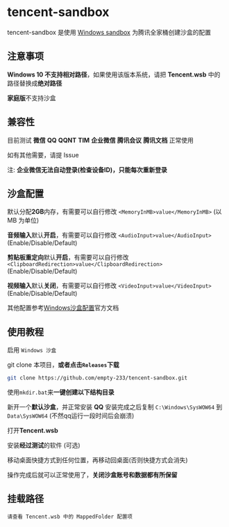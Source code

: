 # tencent-sandbox

tencent-sandbox 是使用 [Windows sandbox](https://learn.microsoft.com/zh-cn/windows/security/application-security/application-isolation/windows-sandbox/windows-sandbox-overview) 为腾讯全家桶创建沙盒的配置

## 注意事项

**Windows 10 不支持相对路径**，如果使用该版本系统，请把 **Tencent.wsb** 中的路径替换成**绝对路径**

**家庭版**不支持沙盒

## 兼容性

目前测试 **微信** **QQ** **QQNT** **TIM** **企业微信** **腾讯会议** **腾讯文档** 正常使用

如有其他需要，请提 Issue

注: **企业微信无法自动登录(检查设备ID)，只能每次重新登录**

## 沙盒配置

默认分配**2GB**内存，有需要可以自行修改 `<MemoryInMB>value</MemoryInMB>` (以 MB 为单位)

**音频输入**默认**开启**，有需要可以自行修改 `<AudioInput>value</AudioInput>` (Enable/Disable/Default)

**剪贴板重定向**默认**开启**，有需要可以自行修改 `<ClipboardRedirection>value</ClipboardRedirection>` (Enable/Disable/Default)

**视频输入**默认**关闭**，有需要可以自行修改 `<VideoInput>value</VideoInput>` (Enable/Disable/Default)

其他配置参考[Windows沙盒配置](https://learn.microsoft.com/zh-cn/windows/security/application-security/application-isolation/windows-sandbox/windows-sandbox-configure-using-wsb-file)官方文档

## 使用教程

启用 `Windows 沙盒`

git clone 本项目，**或者点击`Releases`下载**

``` bash
git clone https://github.com/empty-233/tencent-sandbox.git
```

使用`mkdir.bat`来**一键创建以下结构目录**

新开一个**默认沙盒**，并正常安装 **QQ**
安装完成之后复制 `C:\Windows\SysWOW64` 到 `Data\SysWOW64` (不然qq运行一段时间后会崩溃)

打开**Tencent.wsb**

安装**经过测试**的软件 (可选)

移动桌面快捷方式到任何位置，再移动回桌面(否则快捷方式会消失)

操作完成后就可以正常使用了，**关闭沙盒账号和数据都有所保留**

## 挂载路径

``` text
请查看 Tencent.wsb 中的 MappedFolder 配置项
```
